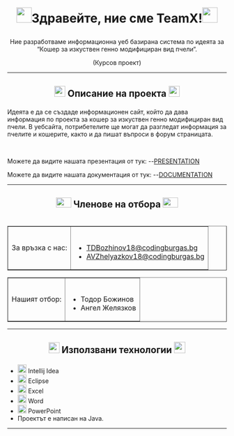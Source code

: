 # <p align=center><img src="https://e7.pngegg.com/pngimages/666/289/png-clipart-light-mathematics-international-mathematical-union-transparency-and-translucency-math-blue-logo-thumbnail.png" width="35" height="35" />Здравейте, ние сме TeamX!<img src="https://e7.pngegg.com/pngimages/666/289/png-clipart-light-mathematics-international-mathematical-union-transparency-and-translucency-math-blue-logo-thumbnail.png" width="35" height="35" /></p>




<p align=center>Ние разработваме информационна уеб базирана система по идеята за “Кошер за изкуствен генно модифициран вид пчели“.</p>
<p align=center>(Курсов проект)</п>




---



## <p align=center><img src="https://i.dlpng.com/static/png/6800398_preview.png" width="25" height="25" /> Описание на проекта <img src="https://i.dlpng.com/static/png/6800398_preview.png" width="25" height="25" /></p>



Идеята е да се създаде информационен сайт, който да дава информация по проекта за кошер за изкуствен генно модифициран вид пчели.
В уебсайта, потрибетелите ще могат да разгледат информация за пчелите и кошерите, както и да пишат въпроси в форум страницата.


<br>



Можете да видите нашата презентация от тук:
--[PRESENTATION](https://github.com/codingburgas/class-2018-projects-java-TDBozhinov18/tree/main/Documents/Presentation)


Можете да видите нашата документация от тук:
--[DOCUMENTATION](https://github.com/codingburgas/class-2018-projects-java-TDBozhinov18/tree/main/Documents/Documentation)


---



## <p align=center><img src = "https://www.pinclipart.com/picdir/middle/14-148399_employee-self-serve-portal-transparent-team-icon-png.png" width="35" height="23" /> Членове на отбора <img src = "https://www.pinclipart.com/picdir/middle/14-148399_employee-self-serve-portal-transparent-team-icon-png.png" width="35" height="23" /></p>
<table border align="right">
<tr>
<td>
За връзка с нас:
</td>
<td>
<br>

- TDBozhinov18@codingburgas.bg
- AVZhelyazkov18@codingburgas.bg
</td>
</tr>
</table>

<table border align="">
<tr>
<td>
Нашият отбор:
</td>

<td>
<br>

- Тодор Божинов
- Ангел Желязков
</td>
</tr>



</table>



---



## <p align=center><img src="https://www.pinclipart.com/picdir/middle/327-3277775_service-catalog-academic-technologies-transparent-background-e-waste.png" width="25" height="25" /> Използвани технологии <img src="https://www.pinclipart.com/picdir/middle/327-3277775_service-catalog-academic-technologies-transparent-background-e-waste.png" width="26" height="26" /></p>


- <img src="[https://brandslogos.com/wp-content/uploads/images/eclipse-logo-vector.svg?width=541&height=541](https://upload.wikimedia.org/wikipedia/commons/thumb/9/9c/IntelliJ_IDEA_Icon.svg/1024px-IntelliJ_IDEA_Icon.svg.png)" width="20"> Intellij Idea
- <img src="https://brandslogos.com/wp-content/uploads/images/eclipse-logo-vector.svg?width=541&height=541" width="20"> Eclipse
- <img src="https://media.discordapp.net/attachments/815253581149896790/818134368848969728/1043px-Microsoft_Excel_2013_logo.svg_.png?width=551&height=541" width="20"> Excel
- <img src="https://www.wizcase.com/wp-content/uploads/2020/01/Microsoft-Word-Logo.png" width="20"> Word
- <img src="https://media.discordapp.net/attachments/815253581149896790/818136011359518780/kisspng-microsoft-powerpoint-computer-software-microsoft-o-5b3b3927c75c49.3318087715306079118166-rem.png" width="20"> PowerPoint
- Проектът е написан на Java.
***

